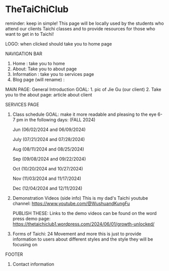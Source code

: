 # TheTaiChiClub
reminder: keep in simple! This page will be locally used by the students who attend our clients Taichi classes and to provide resources for those who want to get in to Taichi!

LOGO: when clicked should take you to home page

NAVIGATION BAR
1. Home : take you to home
2. About: Take you to about page
3. Information : take you to services page
4. Blog page (will rename) :  

 MAIN PAGE: General Introduction
   GOAL:
     1. pic of Jie Gu (our client)
     2. Take you to the about page: article about client
     
SERVICES PAGE
1. Class schedule
   GOAL: make it more readable and pleasing to the eye
     6-7 pm in the following days: (FALL 2024)

    Jun (06/02/2024 and 06/09/2024)
    
    July (07/21/2024 and 07/28/2024)
    
    Aug (08/11/2024 and 08/25/2024)
    
    Sep (09/08/2024 and 09/22/2024)
    
    Oct (10/20/2024 and 10/27/2024)
    
    Nov (11/03/2024 and 11/17/2024)
    
    Dec (12/04/2024 and 12/11/2024)
2. Demonstration Videos
    (side info) This is my dad's Taichi youtube channel: https://www.youtube.com/@WushuandKungFu
   
    PUBLISH THESE: Links to the demo videos can be found on the word press demo page: https://thetaichiclub1.wordpress.com/2024/06/01/growth-unlocked/
4. Forms of Taichi: 24 Movement and more
   this is just to provide information to users about different styles and the style they will be focusing on

FOOTER
1. Contact information
